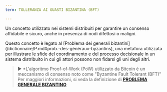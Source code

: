 ```yaml
---
term: TOLLERANZA AI GUASTI BIZANTINA (BFT)

---
```

Un concetto utilizzato nei sistemi distribuiti per garantire un consenso affidabile e sicuro, anche in presenza di nodi difettosi o maligni.

Questo concetto è legato al [Problema dei generali bizantini] (/dictionnaire/P.md#prob.-des-généraux-byzantins), una metafora utilizzata per illustrare le sfide del coordinamento e del processo decisionale in un sistema distribuito in cui gli attori possono non fidarsi gli uni degli altri.

> ► *L'algoritmo Proof-of-Work (PoW) utilizzato da Bitcoin è un meccanismo di consenso noto come "Byzantine Fault Tolerant (BFT)" Per maggiori informazioni, si veda la definizione di **[PROBLEMA GENERALE BIZANTINO](/dictionnaire/P.md#prob.-des-généraux-byzantins)**